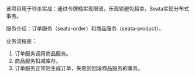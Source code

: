 该项目用于秒杀实战：通过令牌桶实现限流，乐观锁避免超卖，Seata实现分布式事务。  

服务介绍：订单服务（seata-order）和商品服务（seata-product）。  

业务流程是：  
1. 订单服务调用商品服务。
2. 商品服务扣减库存。
3. 订单服务正常则生成订单，失败则回滚商品服务的事务。
